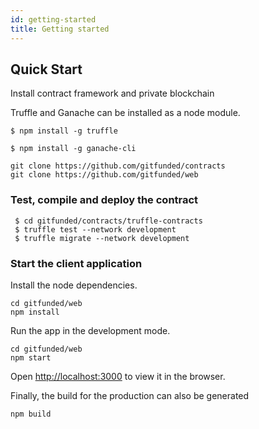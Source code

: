 ```yaml
---
id: getting-started
title: Getting started
---
```


## Quick Start

Install contract framework and private blockchain

Truffle and Ganache can be installed as a node module.

```
$ npm install -g truffle
```

```
$ npm install -g ganache-cli
```

```
git clone https://github.com/gitfunded/contracts
git clone https://github.com/gitfunded/web
```

### Test, compile and deploy the contract

```
 $ cd gitfunded/contracts/truffle-contracts
 $ truffle test --network development
 $ truffle migrate --network development
```

### Start the client application

Install the node dependencies.

```
cd gitfunded/web
npm install
```

Run the app in the development mode.

```
cd gitfunded/web
npm start
```

Open [http://localhost:3000](http://localhost:3000) to view it in the browser.


Finally, the build for the production can also be generated 

```
npm build
```
